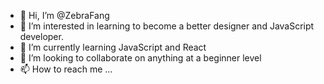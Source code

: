 - 👋 Hi, I’m @ZebraFang
- 👀 I’m interested in learning to become a better designer and JavaScript developer.
- 🌱 I’m currently learning JavaScript and React
- 💞️ I’m looking to collaborate on anything at a beginner level
- 📫 How to reach me ...

<!---
ZebraFang/ZebraFang is a ✨ special ✨ repository because its `README.md` (this file) appears on your GitHub profile.
You can click the Preview link to take a look at your changes.
--->
